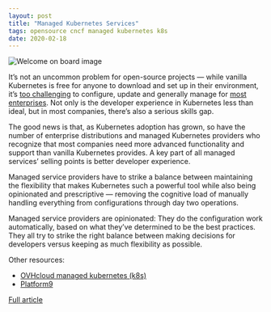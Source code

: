 ```yaml
---
layout: post
title: "Managed Kubernetes Services"
tags: opensource cncf managed kubernetes k8s
date: 2020-02-18
---
```


![Welcome on board image](https://cdn.thenewstack.io/media/2020/02/e1ab6bbe-dock-1846008_640.jpg)

It’s not an uncommon problem for open-source projects — while vanilla Kubernetes is free for anyone 
to download and set up in their environment, it’s 
[too challenging](https://thenewstack.io/improving-developer-happiness-on-kubernetes-but-first-who-does-configuration/) 
to configure, update and generally manage for 
[most enterprises](https://thenewstack.io/qa-cncf-app-delivery-sig-chairs-talk-developer-experience-and-kubernetes/). 
Not only is the developer experience in Kubernetes less than ideal, but in most companies, there’s also a serious skills gap.

The good news is that, as Kubernetes adoption has grown, so have the number of enterprise distributions and 
managed Kubernetes providers who recognize that most companies need more advanced functionality and support 
than vanilla Kubernetes provides. A key part of all managed services’ selling points is better developer experience.

Managed service providers have to strike a balance between maintaining the flexibility that makes Kubernetes 
such a powerful tool while also being opinionated and prescriptive — removing the cognitive load of manually 
handling everything from configurations through day two operations.

Managed service providers are opinionated: They do the configuration work automatically, based on what 
they’ve determined to be the best practices. They all try to strike the right balance between making 
decisions for developers versus keeping as much flexibility as possible.

Other resources:
- [OVHcloud managed kubernetes (k8s)](https://www.ovhcloud.com/en-ca/public-cloud/kubernetes/)
- [Platform9](https://platform9.com/managed-kubernetes/)

[Full article](https://thenewstack.io/managed-kubernetes-services-make-k8s-simple-for-platform-teams-and-app-developers/)
